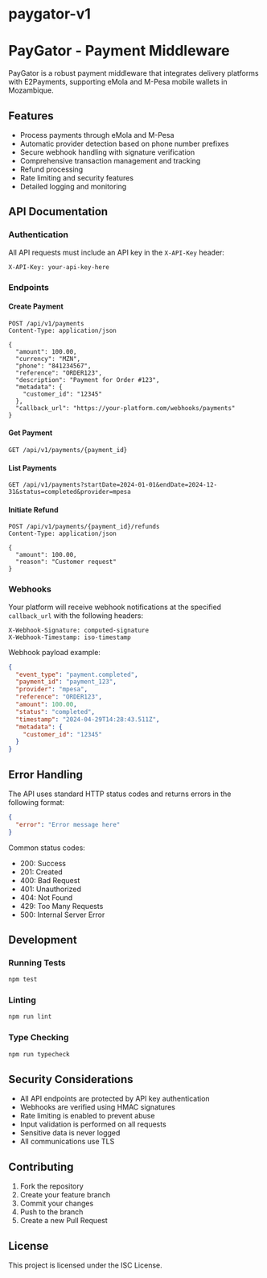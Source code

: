 # paygator-v1

# PayGator - Payment Middleware

PayGator is a robust payment middleware that integrates delivery platforms with E2Payments, supporting eMola and M-Pesa mobile wallets in Mozambique.

## Features

- Process payments through eMola and M-Pesa
- Automatic provider detection based on phone number prefixes
- Secure webhook handling with signature verification
- Comprehensive transaction management and tracking
- Refund processing
- Rate limiting and security features
- Detailed logging and monitoring



## API Documentation

### Authentication

All API requests must include an API key in the `X-API-Key` header:

```
X-API-Key: your-api-key-here
```

### Endpoints

#### Create Payment

```http
POST /api/v1/payments
Content-Type: application/json

{
  "amount": 100.00,
  "currency": "MZN",
  "phone": "841234567",
  "reference": "ORDER123",
  "description": "Payment for Order #123",
  "metadata": {
    "customer_id": "12345"
  },
  "callback_url": "https://your-platform.com/webhooks/payments"
}
```

#### Get Payment

```http
GET /api/v1/payments/{payment_id}
```

#### List Payments

```http
GET /api/v1/payments?startDate=2024-01-01&endDate=2024-12-31&status=completed&provider=mpesa
```

#### Initiate Refund

```http
POST /api/v1/payments/{payment_id}/refunds
Content-Type: application/json

{
  "amount": 100.00,
  "reason": "Customer request"
}
```

### Webhooks

Your platform will receive webhook notifications at the specified `callback_url` with the following headers:

```
X-Webhook-Signature: computed-signature
X-Webhook-Timestamp: iso-timestamp
```

Webhook payload example:

```json
{
  "event_type": "payment.completed",
  "payment_id": "payment_123",
  "provider": "mpesa",
  "reference": "ORDER123",
  "amount": 100.00,
  "status": "completed",
  "timestamp": "2024-04-29T14:28:43.511Z",
  "metadata": {
    "customer_id": "12345"
  }
}
```

## Error Handling

The API uses standard HTTP status codes and returns errors in the following format:

```json
{
  "error": "Error message here"
}
```

Common status codes:
- 200: Success
- 201: Created
- 400: Bad Request
- 401: Unauthorized
- 404: Not Found
- 429: Too Many Requests
- 500: Internal Server Error

## Development

### Running Tests

```bash
npm test
```

### Linting

```bash
npm run lint
```

### Type Checking

```bash
npm run typecheck
```

## Security Considerations

- All API endpoints are protected by API key authentication
- Webhooks are verified using HMAC signatures
- Rate limiting is enabled to prevent abuse
- Input validation is performed on all requests
- Sensitive data is never logged
- All communications use TLS

## Contributing

1. Fork the repository
2. Create your feature branch
3. Commit your changes
4. Push to the branch
5. Create a new Pull Request

## License

This project is licensed under the ISC License. 
